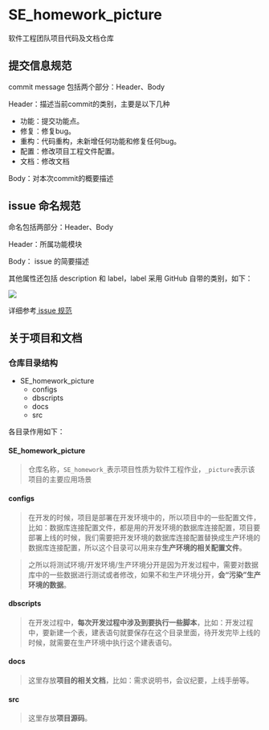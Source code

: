 # SE_homework_picture
软件工程团队项目代码及文档仓库

## 提交信息规范

commit message 包括两个部分：Header、Body

Header：描述当前commit的类别，主要是以下几种

- 功能：提交功能点。
- 修复：修复bug。
- 重构：代码重构，未新增任何功能和修复任何bug。
- 配置：修改项目工程文件配置。
- 文档：修改文档

Body：对本次commit的概要描述

## issue 命名规范

命名包括两部分：Header、Body

Header：所属功能模块

Body： issue 的简要描述

其他属性还包括 description 和 label，label 采用 GitHub 自带的类别，如下：

![](E:\other\学习2\软件工程\团队项目\repository\SE_homework_picture\md_image\issue_label.jpg)

详细参考[ issue 规范](https://zhuanlan.zhihu.com/p/52370003)

## 关于项目和文档

### 仓库目录结构

- SE_homework_picture
  - configs
  - dbscripts
  - docs
  - src

各目录作用如下：

#### SE_homework_picture

> 仓库名称，`SE_homework_`表示项目性质为软件工程作业，`_picture`表示该项目的主要应用场景

#### configs

> 在开发的时候，项目是部署在开发环境中的，所以项目中的一些配置文件，比如：数据库连接配置文件，都是用的开发环境的数据库连接配置，项目要部署上线的时候，我们需要把开发环境的数据库连接配置替换成生产环境的数据库连接配置，所以这个目录可以用来存**生产环境的相关配置文件**。

> 之所以将测试环境/开发环境/生产环境分开是因为开发过程中，需要对数据库中的一些数据进行测试或者修改，如果不和生产环境分开，**会“污染”生产环境的数据**。

#### dbscripts

> 在开发过程中，**每次开发过程中涉及到要执行一些脚本**，比如：开发过程中，要新建一个表，建表语句就要保存在这个目录里面，待开发完毕上线的时候，就需要在生产环境中执行这个建表语句。

#### docs

> 这里存放**项目的相关文档**，比如：需求说明书，会议纪要，上线手册等。

#### src

> 这里存放**项目源码**。